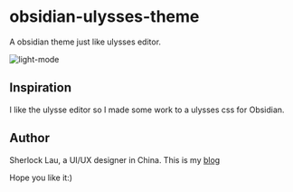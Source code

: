 # obsidian-ulysses-theme

A obsidian theme just like ulysses editor.

![light-mode](https://user-images.githubusercontent.com/58869528/131102012-264e48d1-78fc-47d3-8abe-3d08e0ed620f.jpg)

## Inspiration

I like the ulysse editor so I made some work to a ulysses css for Obsidian.

## Author

Sherlock Lau, a UI/UX designer in China. This is my [blog](https://blog.codesign.top)

Hope you like it:)

